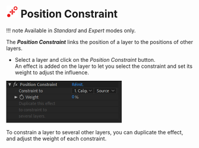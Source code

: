 # ![Constraints Icon](img/duik-icons/positionconstraint-icon-r.png) Position Constraint

!!! note
    Available in _Standard_ and _Expert_ modes only.
    
The ***Position Constraint*** links the position of a layer to the positions of other layers.

- Select a layer and click on the *Position Constraint* button.  
An effect is added on the layer to let you select the constraint and set its weight to adjust the influence.

![](img/duik-screenshots/S-Rigging/S-Rigging-Constraints/PositionConstraint-effect.PNG)

To constrain a layer to several other layers, you can duplicate the effect, and adjust the weight of each constraint.
